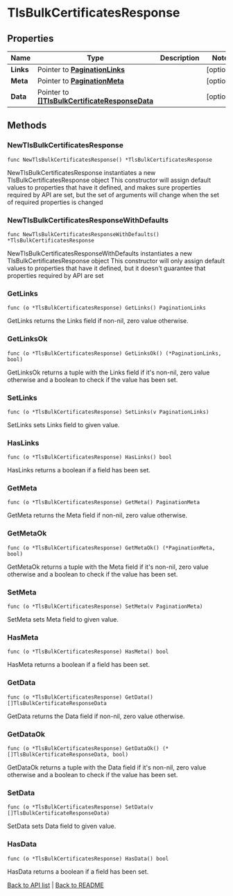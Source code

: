 # TlsBulkCertificatesResponse

## Properties

Name | Type | Description | Notes
------------ | ------------- | ------------- | -------------
**Links** | Pointer to [**PaginationLinks**](PaginationLinks.md) |  | [optional] 
**Meta** | Pointer to [**PaginationMeta**](PaginationMeta.md) |  | [optional] 
**Data** | Pointer to [**[]TlsBulkCertificateResponseData**](TlsBulkCertificateResponseData.md) |  | [optional] 

## Methods

### NewTlsBulkCertificatesResponse

`func NewTlsBulkCertificatesResponse() *TlsBulkCertificatesResponse`

NewTlsBulkCertificatesResponse instantiates a new TlsBulkCertificatesResponse object
This constructor will assign default values to properties that have it defined,
and makes sure properties required by API are set, but the set of arguments
will change when the set of required properties is changed

### NewTlsBulkCertificatesResponseWithDefaults

`func NewTlsBulkCertificatesResponseWithDefaults() *TlsBulkCertificatesResponse`

NewTlsBulkCertificatesResponseWithDefaults instantiates a new TlsBulkCertificatesResponse object
This constructor will only assign default values to properties that have it defined,
but it doesn't guarantee that properties required by API are set

### GetLinks

`func (o *TlsBulkCertificatesResponse) GetLinks() PaginationLinks`

GetLinks returns the Links field if non-nil, zero value otherwise.

### GetLinksOk

`func (o *TlsBulkCertificatesResponse) GetLinksOk() (*PaginationLinks, bool)`

GetLinksOk returns a tuple with the Links field if it's non-nil, zero value otherwise
and a boolean to check if the value has been set.

### SetLinks

`func (o *TlsBulkCertificatesResponse) SetLinks(v PaginationLinks)`

SetLinks sets Links field to given value.

### HasLinks

`func (o *TlsBulkCertificatesResponse) HasLinks() bool`

HasLinks returns a boolean if a field has been set.

### GetMeta

`func (o *TlsBulkCertificatesResponse) GetMeta() PaginationMeta`

GetMeta returns the Meta field if non-nil, zero value otherwise.

### GetMetaOk

`func (o *TlsBulkCertificatesResponse) GetMetaOk() (*PaginationMeta, bool)`

GetMetaOk returns a tuple with the Meta field if it's non-nil, zero value otherwise
and a boolean to check if the value has been set.

### SetMeta

`func (o *TlsBulkCertificatesResponse) SetMeta(v PaginationMeta)`

SetMeta sets Meta field to given value.

### HasMeta

`func (o *TlsBulkCertificatesResponse) HasMeta() bool`

HasMeta returns a boolean if a field has been set.

### GetData

`func (o *TlsBulkCertificatesResponse) GetData() []TlsBulkCertificateResponseData`

GetData returns the Data field if non-nil, zero value otherwise.

### GetDataOk

`func (o *TlsBulkCertificatesResponse) GetDataOk() (*[]TlsBulkCertificateResponseData, bool)`

GetDataOk returns a tuple with the Data field if it's non-nil, zero value otherwise
and a boolean to check if the value has been set.

### SetData

`func (o *TlsBulkCertificatesResponse) SetData(v []TlsBulkCertificateResponseData)`

SetData sets Data field to given value.

### HasData

`func (o *TlsBulkCertificatesResponse) HasData() bool`

HasData returns a boolean if a field has been set.


[Back to API list](../README.md#documentation-for-api-endpoints) | [Back to README](../README.md)


